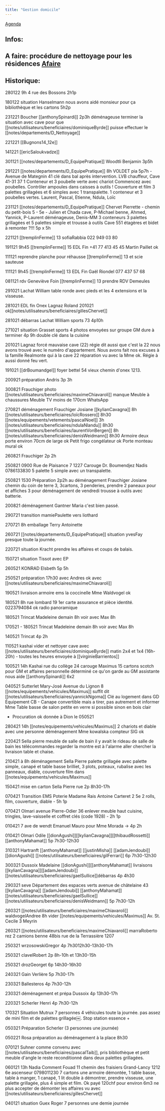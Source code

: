 ```yaml
---
title: "Gestion domicile"
---
```


[Agenda](notes/AgendaMaJournee.md) 
## Infos:

## A faire: procédure de nettoyage pour les résidences [Afaire](notes/statut/Afaire.md)

## Historique:
280122 9h 4 rue des Bossons 2h1p

180122  situation Hanselmann nous avons aidé monsieur pour ça bibliothèque et les cartons 5h2p 

231221 Boucher [[anthonySpinardi]] 2p3h déménageuse terminer la situation avec cave pour que [[notes/utilisateurs/beneficiaires/dominiqueByrde]] puisse effectuer le [[notes/departements/D_Nettoyage]]

221221 [[Bugnons14_12e]]

141221  [[ericSaloukvadze]]

301121 [[notes/departements/D_EquipePratique]] Woodtli Benjamin 3p5h

291221 [[notes/departements/D_EquipePratique]] 8h VOLDET pia 5p7h - Avenue de Mategnin 41 clé dans bal après intervention. LVB chauffeur, 
Cave 41-31 37 1 Conteneur et 3 poubelle verte avec chariot
Commencez avec poubelles.
Contrôler ampoules dans caisses à outils !
Couverture et film 3 palettes grillagées et 6 simples avec 1 transpalette. 1 conteneur et 3 poubelles vertes. Laurent, Pascal, Etienne, Ndula, Loïc

231121 [[notes/departements/D_EquipePratique]] Chervet Pierrette - chemin du petit-bois 5 - 5e - Julien et Chada cave, P-Michael benne, Ahmed, Yannick, P-Laurent déménageuse, Denis-MM
3 conteneurs 3 palettes grillagées et 5 palettes simple et trousse à outils
Cave 551 étagères et bidet à remonter ?!!! 5p x 5h

221121 [[tremplinFerme]] 13 sofiaRabbia 022 949 03 80

191121 9h45 [[tremplinFerme]] 15 EDL Fin +41 77 413 45 45 Martin Paillet ok

111121 reprendre planche pour réhausse [[tremplinFerme]] 13 et scie sauteuse

111121 9h45 [[tremplinFerme]] 13 EDL Fin Gaël Riondel 077 437 57 68

081121 rdv Geneviève Foin [[tremplinFerme]] 13 prendre RDV Demeules 

291021 Lachat William table ronde avec pieds et les 4 extensions et la visseuse.

281021 EDL fin Onex Lagnaz Roland 201021 ok[[notes/utilisateurs/beneficiaires/gillesChervet]]

281021 débarras Lachat William sports 73 4p10h

271021 situation Grasset sports 4 photos envoyées sur groupe GM dure à terminer 4p 9h double clé dans la cuisine

201021  Lagnaz forcé mauvaise cave (22) régie dit aussi que c'est la 22 nous avons trouvé avec le numéro d'appartement. Nous avons fait nos excuses à la famille Realmonte qui à la cave 22 réparation vu avec la Mme ok. Régie à aussi donné feu vert.

191021 [[drBoumandgel]] foyer bettel 54 vieux chemin d'onex 1213. 

200921 préparation Andris 3p 3h


300821 Frauchiger photo [[notes/utilisateurs/beneficiaires/maximeChiavaroli]] manque Meuble à chaussures
Meuble TV moins de 170cm WhatsApp

270821 déménagement Frauchiger Josiane [[kylianCavagna]] 8h [[notes/utilisateurs/beneficiaires/loïcRossero]] 8h30 [[notes/equipements/vetements/pascalNoel]] 3h [[notes/utilisateurs/beneficiaires/ndulaNlandu]] 8h30 [[notes/utilisateurs/beneficiaires/laurentVonBergen]] 8h [[notes/utilisateurs/beneficiaires/denisWeidmann]] 8h30
Armoire deux porte environ 70cm de large ok
Petit frigo congélateur ok
Porte monteau mural ok

260821 Frauchiger 2p 2h

250821 0900 Rue de Plaisance 7 1227 Carouge Dr. Boumendjez Nadis 0786133830 5 palette 5 simple avec un transpalette.

250821 1530 Préparation 2p2h au déménagement Frauchiger Josiane chemin du coin de terre 3, 3cartons, 3 penderies, prendre 2 paneaux pour et affiches 3 pour déménagement de vendredi trousse à outils avec batterie.

200821 déménagement Gantner Maria c'est bien passé.

290721 transition mamiePaulette vers liothard 

270721 8h emballage Terry Antoinette

260721 [[notes/departements/D_EquipePratique]] situation yvesFay presque toute la journée.

220721 situation Kracht prendre les affaires et coups de balais.

150721 situation Tissot avec EP

260521  KONRAD Elsbeth 5p 5h

250521  préparation 17h30 avec Andres ok avec [[notes/utilisateurs/beneficiaires/maximeChiavaroli]]

190521  livraison armoire ems la coccinelle Mme Waldvogel ok

180521 8h rue lombard 19 1er carte assurance et pièce identité. 0223794084 ok radio panoramique 

180521  Trincat Madeleine demain 8h voir avec Max 8h

170521 - 180521  Trincat Madeleine demain 8h voir avec Max 8h

140521  Trincat 4p 2h

110521  kashai vider et nettoyer cave avec [[notes/utilisateurs/beneficiaires/dominiqueByrde]] matin 2x4 et 1x4 (16h-20h) - toutes les heures envoyée à [[virginieBarrientos]]

100521   14h Kashai rue du collège 24 carouge Maximus 15 cartons scotch pour GM et affaires personnelle déterminé ce qu'on garde au GM assistante nous aide [[anthonySpinardi]] 6x2

040521  Sutterlet Mary-José Avenue du Lignon 8 [[notes/equipements/vehicules/Maximus]] suffit dit [[notes/utilisateurs/beneficiaires/yannickNgoma]] 
Clé au logement dans GD
Équipement CB - Canape convertible mais a tirer, pas autrement et informer Mme 
Table basse de salon petite en verre si possible sinon en bois clair
- Procuration ok donnée à Dion le 050521

280421  14h [[notes/equipements/vehicules/Maximus]] 2 chariots et diable avec une personne déménagement Mme kowalska compteur SIG ok

220421 Sella pierre meuble de salle de bain il y avait le rideau de salle de bain les télécommandes regarder la montre est à l'alarme aller chercher la livraison table et chaise.

210421 à 8h  déménagement Sella Pierre palette grillagée avec palette simple, canapé et table basse brilliet, 3 plots, poteaux, rubalise avec les panneaux, diable, couverture film dans [[notes/equipements/vehicules/Maximus]]

150421  mise en carton Sella Pierre rue 2p 8h30-17h

070421  Transition EMS Poterie Madame Rais Antoine Carteret 2 5e 2 rolls, film, couverture, diable - 5h 1p

070421  Olmari avenue Pierre-Odier 36 enlever meuble haut cuisine, tringles, lave-vaisselle et coffret clés (code 1928) - 2h 1p

010421  7 ave de wendt Emanuel Mauro pour Mme Morada -> 4p 2h 

010421  Olmari Odile [[dionAgushi]][[kylianCavagna]][[thibaudRossetti]][[anthonyMahamat]] 5p 7h30-12h30

310321  Hartranft [[anthonyMahamat]] [[justinMisha]] [[adamJendoubi]] [[dionAgushi]] [[notes/utilisateurs/beneficiaires/gilFerrari]] 6p 7h30-12h30

300321  Dussoix Madelaine [[dionAgushi]][[anthonyMahamat]] livraisons [[kylianCavagna]][[adamJendoubi]][[notes/utilisateurs/beneficiaires/gaelSullice]]débarras 4p 4h30

290321 seve Département des espaces verts avenue de châtelaine 43 [[kylianCavagna]] [[adamJendoubi]] [[anthonyMahamat]] [[notes/utilisateurs/beneficiaires/gaelSullice]] [[notes/utilisateurs/beneficiaires/denisWeidmann]] 5p 7h30-12h

260321  [[notes/utilisateurs/beneficiaires/maximeChiavaroli]] waldvogelAndree 8h vider [[notes/equipements/vehicules/Maximus]] Av. St. Cecile 3 Meyrin

260321  [[notes/utilisateurs/beneficiaires/maximeChiavaroli]] marraRoberto rez 2 camions benne 48bis rue de la Terrassière 1207

250321  wrzosowskiGregor 4p 7h3012h30-13h30-17h

250321  clavelRobert 2p 8h-10h et 13h30-15h

250321  drozGeorget 6p 14h30-16h30

240321  Gain Verlière 5p 7h30-17h

230321  Ballesteros 4p 7h30-12h

230321  déménagement et prépa Dussoix 4p 13h30-17h

220321  Scherler Henri 4p 7h30-12h

170321 Situation Mutrux 7 personnes 4 véhicules toute la journée.  pas assez de mini film et de palettes grillagée￼. Stop station essence +

050321 Préparation Scherler  (3 personnes une journée)

050221 Rosa préparation au déménagement à la place 8h30 

070121 Suhner comme convenu avec [[notes/utilisateurs/beneficiaires/pascalTaib]], pris bibliothèque et petit meuble d'angle le reste reconditionné dans deux palettes grillagées.

060121 13h Nadia Comment Fouad 11 chemin des fraisiers Grand-Lancy 1212 6e ascenseur 0798011230 7 cartons une armoire démontée, 1 table basse, table à manger, 1 canapé, 1 lit double à démontrer, prendre visseuse, une palette grillagée, plus 4 simple et film. Ok payé 120chf pour environ 6m3 ne plus accepter de démonter les affaires vu avec [[notes/utilisateurs/beneficiaires/gillesChervet]]

040121 situation Guex Roger 7 personnes une demie journée
